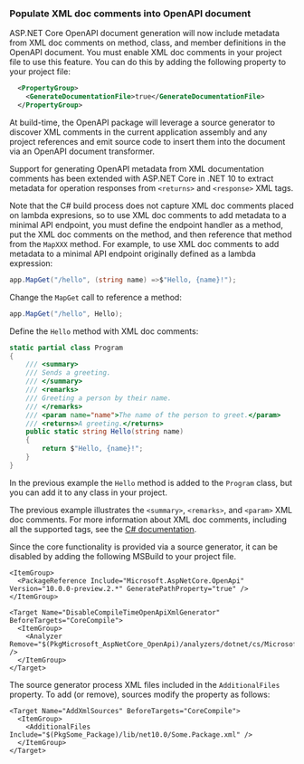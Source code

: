 ### Populate XML doc comments into OpenAPI document

ASP.NET Core OpenAPI document generation will now include metadata from XML doc comments on method, class, and member definitions in the OpenAPI document. You must enable XML doc comments in your project file to use this feature. You can do this by adding the following property to your project file:

```xml
  <PropertyGroup>
    <GenerateDocumentationFile>true</GenerateDocumentationFile>
  </PropertyGroup>
```

At build-time, the OpenAPI package will leverage a source generator to discover XML comments in the current application assembly and any project references and emit source code to insert them into the document via an OpenAPI document transformer.

Support for generating OpenAPI metadata from XML documentation comments has been extended with ASP.NET Core in .NET 10 to extract metadata for operation responses from `<returns>` and `<response>` XML tags.

Note that the C# build process does not capture XML doc comments placed on lambda expresions, so to use XML doc comments to add metadata to a minimal API endpoint, you must define the endpoint handler as a method, put the XML doc comments on the method, and then reference that method from the `MapXXX` method. For example, to use XML doc comments to add metadata to a minimal API endpoint originally defined as a lambda expression:

```csharp
app.MapGet("/hello", (string name) =>$"Hello, {name}!");
```

Change the `MapGet` call to reference a method:

```csharp
app.MapGet("/hello", Hello);
```

Define the `Hello` method with XML doc comments:

```csharp
static partial class Program
{
    /// <summary>
    /// Sends a greeting.
    /// </summary>
    /// <remarks>
    /// Greeting a person by their name.
    /// </remarks>
    /// <param name="name">The name of the person to greet.</param>
    /// <returns>A greeting.</returns>
    public static string Hello(string name)
    {
        return $"Hello, {name}!";
    }
}
```

In the previous example the `Hello` method is added to the `Program` class, but you can add it to any class in your project.

The previous example illustrates the `<summary>`, `<remarks>`, and `<param>` XML doc comments.
For more information about XML doc comments, including all the supported tags, see the [C# documentation](/dotnet/csharp/language-reference/xmldoc/recommended-tags).

Since the core functionality is provided via a source generator, it can be disabled by adding the following MSBuild to your project file.

```
<ItemGroup>
  <PackageReference Include="Microsoft.AspNetCore.OpenApi" Version="10.0.0-preview.2.*" GeneratePathProperty="true" />
</ItemGroup>

<Target Name="DisableCompileTimeOpenApiXmlGenerator" BeforeTargets="CoreCompile">
  <ItemGroup>
    <Analyzer Remove="$(PkgMicrosoft_AspNetCore_OpenApi)/analyzers/dotnet/cs/Microsoft.AspNetCore.OpenApi.SourceGenerators.dll" />
  </ItemGroup>
</Target>
```

The source generator process XML files included in the `AdditionalFiles` property. To add (or remove), sources modify the property as follows:

```
<Target Name="AddXmlSources" BeforeTargets="CoreCompile">
  <ItemGroup>
    <AdditionalFiles Include="$(PkgSome_Package)/lib/net10.0/Some.Package.xml" />
  </ItemGroup>
</Target>
```